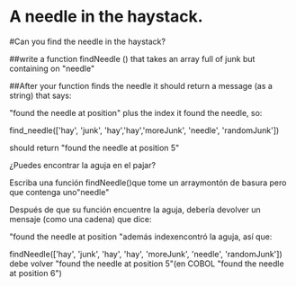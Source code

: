 # A needle in the haystack.

#Can you find the needle in the haystack?

##write a function  findNeedle () that takes an array  full of junk but containing on "needle"

##After your function finds the needle it should return a message (as a string) that says:

"found the needle at position" plus the index it found  the needle, so:

find_needle(['hay', 'junk', 'hay','hay','moreJunk', 'needle', 'randomJunk'])

should return "found the needle at position 5"

<!-- en español -->
¿Puedes encontrar la aguja en el pajar?

Escriba una función findNeedle()que tome un arraymontón de basura pero que contenga uno"needle"

Después de que su función encuentre la aguja, debería devolver un mensaje (como una cadena) que dice:

"found the needle at position "además indexencontró la aguja, así que:

findNeedle(['hay', 'junk', 'hay', 'hay', 'moreJunk', 'needle', 'randomJunk'])
debe volver "found the needle at position 5"(en COBOL "found the needle at position 6")

